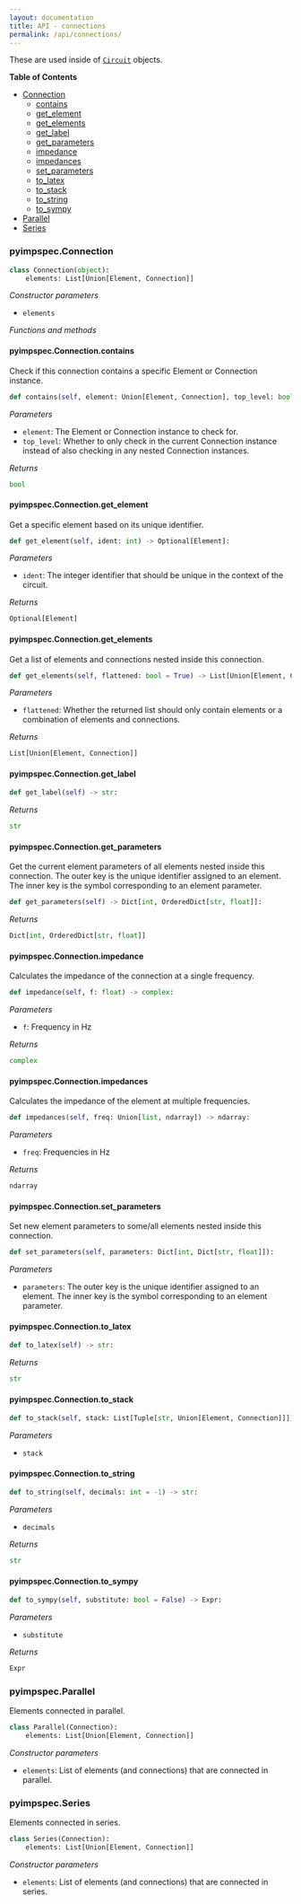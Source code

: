 ```yaml
---
layout: documentation
title: API - connections
permalink: /api/connections/
---
```


These are used inside of [`Circuit`](https://vyrjana.github.io/pyimpspec/api/circuit) objects.

**Table of Contents**

- [Connection](#pyimpspecconnection)
	- [contains](#pyimpspecconnectioncontains)
	- [get_element](#pyimpspecconnectionget_element)
	- [get_elements](#pyimpspecconnectionget_elements)
	- [get_label](#pyimpspecconnectionget_label)
	- [get_parameters](#pyimpspecconnectionget_parameters)
	- [impedance](#pyimpspecconnectionimpedance)
	- [impedances](#pyimpspecconnectionimpedances)
	- [set_parameters](#pyimpspecconnectionset_parameters)
	- [to_latex](#pyimpspecconnectionto_latex)
	- [to_stack](#pyimpspecconnectionto_stack)
	- [to_string](#pyimpspecconnectionto_string)
	- [to_sympy](#pyimpspecconnectionto_sympy)
- [Parallel](#pyimpspecparallel)
- [Series](#pyimpspecseries)


### **pyimpspec.Connection**

```python
class Connection(object):
	elements: List[Union[Element, Connection]]
```

_Constructor parameters_

- `elements`


_Functions and methods_

#### **pyimpspec.Connection.contains**

Check if this connection contains a specific Element or Connection instance.

```python
def contains(self, element: Union[Element, Connection], top_level: bool = False) -> bool:
```


_Parameters_

- `element`: The Element or Connection instance to check for.
- `top_level`: Whether to only check in the current Connection instance instead of also checking in any nested Connection instances.


_Returns_
```python
bool
```

#### **pyimpspec.Connection.get_element**

Get a specific element based on its unique identifier.

```python
def get_element(self, ident: int) -> Optional[Element]:
```


_Parameters_

- `ident`: The integer identifier that should be unique in the context of the circuit.


_Returns_
```python
Optional[Element]
```

#### **pyimpspec.Connection.get_elements**

Get a list of elements and connections nested inside this connection.

```python
def get_elements(self, flattened: bool = True) -> List[Union[Element, Connection]]:
```


_Parameters_

- `flattened`: Whether the returned list should only contain elements or a combination of elements and connections.


_Returns_
```python
List[Union[Element, Connection]]
```

#### **pyimpspec.Connection.get_label**


```python
def get_label(self) -> str:
```


_Returns_
```python
str
```

#### **pyimpspec.Connection.get_parameters**

Get the current element parameters of all elements nested inside this connection.
The outer key is the unique identifier assigned to an element.
The inner key is the symbol corresponding to an element parameter.

```python
def get_parameters(self) -> Dict[int, OrderedDict[str, float]]:
```


_Returns_
```python
Dict[int, OrderedDict[str, float]]
```

#### **pyimpspec.Connection.impedance**

Calculates the impedance of the connection at a single frequency.

```python
def impedance(self, f: float) -> complex:
```


_Parameters_

- `f`: Frequency in Hz


_Returns_
```python
complex
```

#### **pyimpspec.Connection.impedances**

Calculates the impedance of the element at multiple frequencies.

```python
def impedances(self, freq: Union[list, ndarray]) -> ndarray:
```


_Parameters_

- `freq`: Frequencies in Hz


_Returns_
```python
ndarray
```

#### **pyimpspec.Connection.set_parameters**

Set new element parameters to some/all elements nested inside this connection.

```python
def set_parameters(self, parameters: Dict[int, Dict[str, float]]):
```


_Parameters_

- `parameters`: The outer key is the unique identifier assigned to an element.
The inner key is the symbol corresponding to an element parameter.

#### **pyimpspec.Connection.to_latex**


```python
def to_latex(self) -> str:
```


_Returns_
```python
str
```

#### **pyimpspec.Connection.to_stack**


```python
def to_stack(self, stack: List[Tuple[str, Union[Element, Connection]]]):
```


_Parameters_

- `stack`

#### **pyimpspec.Connection.to_string**


```python
def to_string(self, decimals: int = -1) -> str:
```


_Parameters_

- `decimals`


_Returns_
```python
str
```

#### **pyimpspec.Connection.to_sympy**


```python
def to_sympy(self, substitute: bool = False) -> Expr:
```


_Parameters_

- `substitute`


_Returns_
```python
Expr
```




### **pyimpspec.Parallel**

Elements connected in parallel.

```python
class Parallel(Connection):
	elements: List[Union[Element, Connection]]
```

_Constructor parameters_

- `elements`: List of elements (and connections) that are connected in parallel.




### **pyimpspec.Series**

Elements connected in series.

```python
class Series(Connection):
	elements: List[Union[Element, Connection]]
```

_Constructor parameters_

- `elements`: List of elements (and connections) that are connected in series.



